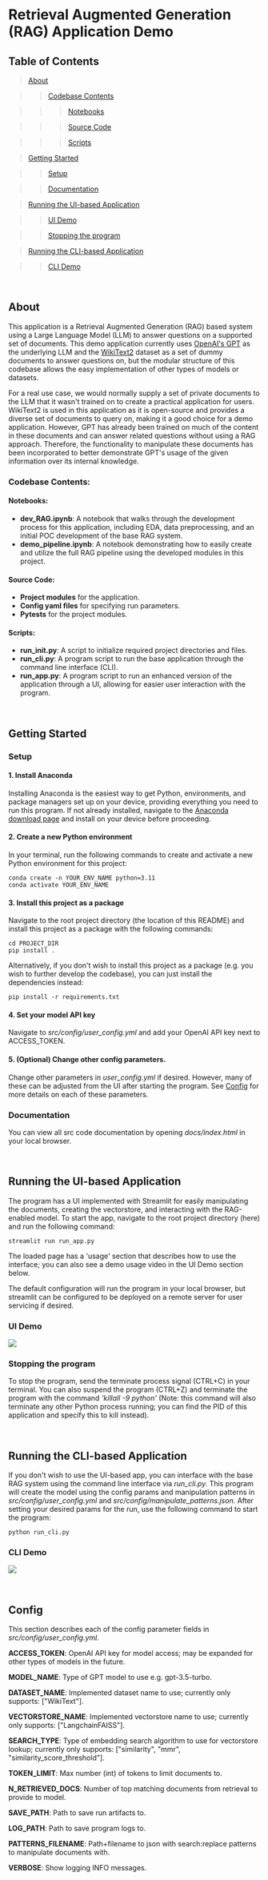 # Retrieval Augmented Generation (RAG) Application Demo

## Table of Contents

>[About](#bout)

>>[Codebase Contents](#codebase-contents)

>>>[Notebooks](#notebooks)

>>>[Source Code](#source-code)

>>>[Scripts](#scripts)

>[Getting Started](#getting-started)

>>[Setup](#setup)

>>[Documentation](#documentation)

>[Running the UI-based Application](#running-the-ui-based-application)

>>[UI Demo](#ui-demo)

>>[Stopping the program](#stopping-the-program)

>[Running the CLI-based Application](#running-the-cli-based-application)

>>[CLI Demo](#cli-demo)

<br/>

## About
This application is a Retrieval Augmented Generation (RAG) based system using a Large Language Model (LLM) to answer questions on a supported set of documents. This demo application currently uses [OpenAI's GPT](https://platform.openai.com/docs/models) as the underlying LLM and the [WikiText2](https://huggingface.co/datasets/wikitext) dataset as a set of dummy documents to answer questions on, but the modular structure of this codebase allows the easy implementation of other types of models or datasets.

For a real use case, we would normally supply a set of private documents to the LLM that it wasn't trained on to create a practical application for users. WikiText2 is used in this application as it is open-source and provides a diverse set of documents to query on, making it a good choice for a demo application. However, GPT has already been trained on much of the content in these documents and can answer related questions without using a RAG approach. Therefore, the functionality to manipulate these documents has been incorporated to better demonstrate GPT's usage of the given information over its internal knowledge.

### Codebase Contents:
 

#### Notebooks:
  - **dev_RAG.ipynb**: A notebook that walks through the development process for this application, including EDA, data preprocessing, and an initial POC development of the base RAG system.
  - **demo_pipeline.ipynb**: A notebook demonstrating how to easily create and utilize the full RAG pipeline using the developed modules in this project.

#### Source Code:
 - **Project modules** for the application.
 - **Config yaml files** for specifying run parameters.
 - **Pytests** for the project modules.

#### Scripts:
 - **run_init.py**: A script to initialize required project directories and files.
 - **run_cli.py**: A program script to run the base application through the command line interface (CLI).
 - **run_app.py**: A program script to run an enhanced version of the application through a UI, allowing for easier user interaction with the program.


<br/>

## Getting Started

### Setup

#### 1. Install Anaconda

Installing Anaconda is the easiest way to get Python, environments, and package managers set up on your device, providing everything you need to run this program. If not already installed, navigate to the [Anaconda download page](https://www.anaconda.com/download) and install on your device before proceeding.

#### 2. Create a new Python environment

In your terminal, run the following commands to create and activate a new Python environment for this project:

    conda create -n YOUR_ENV_NAME python=3.11
    conda activate YOUR_ENV_NAME

#### 3. Install this project as a package

Navigate to the root project directory (the location of this README) and install this project as a package with the following commands:

    cd PROJECT_DIR
    pip install .

Alternatively, if you don't wish to install this project as a package (e.g. you wish to further develop the codebase), you can just install the dependencies instead:

    pip install -r requirements.txt


#### 4. Set your model API key

Navigate to *src/config/user_config.yml* and add your OpenAI API key next to ACCESS_TOKEN.

#### 5. (Optional) Change other config parameters.

Change other parameters in *user_config.yml* if desired. However, many of these can be adjusted from the UI after starting the program. See [Config](#config) for more details on each of these parameters.

### Documentation

You can view all src code documentation by opening *docs/index.html* in your local browser. 


<br/>

## Running the UI-based Application

The program has a UI implemented with Streamlit for easily manipulating the documents, creating the vectorstore, and interacting with the RAG-enabled model. To start the app, navigate to the root project directory (here) and run the following command:

    streamlit run run_app.py

The loaded page has a 'usage' section that describes how to use the interface; you can also see a demo usage video in the UI Demo section below. 

The default configuration will run the program in your local browser, but streamlit can be configured to be deployed on a remote server for user servicing if desired. 

### UI Demo

![](readme_images/Demo.gif)

### Stopping the program

To stop the program, send the terminate process signal (CTRL+C) in your terminal. You can also suspend the program (CTRL+Z) and terminate the program with the command *'killall -9 python'* (Note: this command will also terminate any other Python process running; you can find the PID of this application and specify this to kill instead).

<br/>

## Running the CLI-based Application

If you don't wish to use the UI-based app, you can interface with the base RAG system using the command line interface via *run_cli.py.* This program will create the model using the config params and manipulation patterns in *src/config/user_config.yml* and *src/config/manipulate_patterns.json.* After setting your desired params for the run, use the following command to start the program:

    python run_cli.py

### CLI Demo

![](readme_images/Demo_CLI.png)

<br/>

## Config

This section describes each of the config parameter fields in *src/config/user_config.yml.*

**ACCESS_TOKEN**: OpenAI API key for model access; may be expanded for other types of models in the future.

**MODEL_NAME**: Type of GPT model to use e.g. gpt-3.5-turbo.


**DATASET_NAME**: Implemented dataset name to use; currently only supports: ["WikiText"].

**VECTORSTORE_NAME**: Implemented vectorstore name to use; currently only supports: ["LangchainFAISS"].

**SEARCH_TYPE**: Type of embedding search algorithm to use for vectorstore lookup; currently only supports: ["similarity", "mmr", "similarity_score_threshold"].

**TOKEN_LIMIT**: Max number (int) of tokens to limit documents to.

**N_RETRIEVED_DOCS**: Number of top matching documents from retrieval to provide to model.

**SAVE_PATH**: Path to save run artifacts to.


**LOG_PATH**: Path to save program logs to.

**PATTERNS_FILENAME**: Path+filename to json with search:replace patterns to manipulate documents with.

**VERBOSE**: Show logging INFO messages.

<br/>
